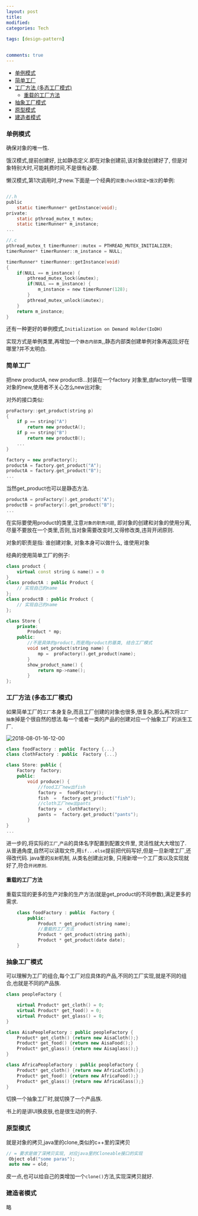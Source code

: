 ```yaml
---
layout: post
title:
modified:
categories: Tech
 
tags: [design-pattern]

  
comments: true
---
```


<!-- TOC -->

- [单例模式](#单例模式)
- [简单工厂](#简单工厂)
- [工厂方法 (多态工厂模式)](#工厂方法-多态工厂模式)
    - [重载的工厂方法](#重载的工厂方法)
- [抽象工厂模式](#抽象工厂模式)
- [原型模式](#原型模式)
- [建造者模式](#建造者模式)

<!-- /TOC -->




###  单例模式

确保对象的唯一性.

饿汉模式,提前创建好, 比如静态定义.即在对象创建前,该对象就创建好了,
但是对象特别大时,可能耗费时间,不是很有必要.

懒汉模式,第1次调用时,才new.下面是一个经典的`双重check锁定+饿汉`的单例:

```c

//.h
public
    static timerRunner* getInstance(void);
private:
    static pthread_mutex_t mutex;
    static timerRunner* m_instance;
...

//.c 
pthread_mutex_t timerRunner::mutex = PTHREAD_MUTEX_INITIALIZER;
timerRunner* timerRunner::m_instance = NULL;

timerRunner* timerRunner::getInstance(void)
{
    if(NULL == m_instance) {
        pthread_mutex_lock(&mutex);
        if(NULL == m_instance) {
            m_instance = new timerRunner(128);
        }
        pthread_mutex_unlock(&mutex);
    }
    return m_instance;
}
```

还有一种更好的单例模式,`Initialization on Demand Holder(IoDH)`

实现方式是单例类里,再增加一个`静态内部类`,,静态内部类创建单例对象再返回;好在哪里?并不太明白.

### 简单工厂

把new productA, new productB...封装在一个factory 对象里,由factory统一管理对象的new,使用者不关心怎么new出对象;

对外的接口类似:
```c++
proFactory::get_product(string p)
{
    if p == string("A")
        return new productA(); 
    if p == string("B")
        return new productB(); 
    ...
}

factory = new proFactory();
productA = factory.get_product("A");
productA = factory.get_product("B");
...
```

当然get_product也可以是静态方法.

```c
productA = proFactory().get_product("A");
productB = proFactory().get_product("B");
...
```

在实际要使用product的类里,注意`对象的职责问题`, 即对象的创建和对象的使用分离,尽量不要放在一个类里,否则,当对象需要改变时,又得修改类,违背开闭原则.

对象的职责是指: 谁创建对象, 对象本身可以做什么, 谁使用对象

经典的使用简单工厂的例子:

```c++
class product {
    virtual const string & name() = 0
}
class productA : public Product {
    // 实现自己的name
};
class productB : public Product {
    // 实现自己的name
};

class Store {
    private:
        Product * mp;
    public:
        //不是具体的product,而是用product的基类, 结合工厂模式
        void set_product(string name) {
            mp =  proFactory().get_product(name);
        }
        show_product_name() {
            return mp->name();
        }
};

```
### 工厂方法 (多态工厂模式)

如果简单工厂的`工厂`本身复杂,而且工厂创建的对象也很多,很复杂,那么再次将`工厂抽象`掉是个很自然的想法.每一个或者一类的产品的创建对应一个抽象工厂的派生工厂.

![2018-08-01-16-12-00](https://images-1257933000.cos.ap-chengdu.myqcloud.com/2018-08-01-16-12-00.png)


```c++
class foodFactory : public  Factory {...}
class clothFactory : public  Factory {...}

class Store: public {
    Factory  factory;
    public:
        void produce() {
            //food工厂new出fish
            factory =  foodFactory();
            fish  =  factory.get_product("fish");
            //cloth工厂new出pants
            factory =  clothFactory();
            pants =  factory.get_product("pants");
        }
}
...
```
进一步的,将实际的`工厂`,`产品`的具体名字配置到配置文件里, 灵活性就大大增加了.
从普通角度,自然可以读取文件,用`if...else`提前把代码写好,但是一旦新增工厂,还得改代码.
java里的`反射`机制, 从类名创建出对象, 只用新增一个工厂类以及实现就好了,符合`开闭原则`. 

#### 重载的工厂方法

重载实现的更多的生产对象的生产方法(就是get_product的不同参数),满足更多的需求.

```c++
    class foodFactory : public  Factory {
        public:
            Product * get_product(string name);
            //重载的工厂方法
            Product * get_product(string path);
            Product * get_product(date date);
    }
```

### 抽象工厂模式

可以理解为工厂的组合,每个工厂对应具体的产品,不同的工厂实现,就是不同的组合,也就是不同的产品族.

```c++
class peopleFactory {

    virtual Product* get_cloth() = 0;
    virtual Product* get_food() = 0;
    virtual Product* get_glass() = 0;
}

class AisaPeopleFactory : public peopleFactory {
    Product* get_cloth() {return new AisaCloth();}
    Product* get_food() {return new AisaFood();}
    Product* get_glass() {return new Aisaglass();}
}

class AfricaPeopleFactory : public peopleFactory {
    Product* get_cloth() {return new AfricaCloth();}
    Product* get_food() {return new AfricaFood();}
    Product* get_glass() {return new AfricaGlass();}
}

```

切换一个抽象工厂时,就切换了一个产品族.

书上的是讲UI换皮肤,也是很生动的例子.

### 原型模式

就是对象的拷贝,java里的clone,类似的c++里的深拷贝

```c++
// = 要求是做了深拷贝实现, 对应java里的Cloneable接口的实现
 Object old("some paras");
 auto new = old;
```

皮一点,也可以给自己的类增加一个`clone()`方法,实现深拷贝就好.


### 建造者模式

略

